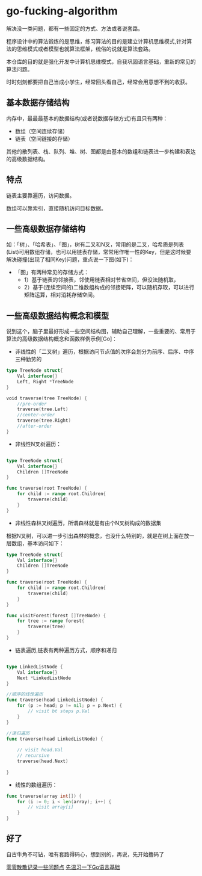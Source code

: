 # go-fucking-algorithm

解决没一类问题，都有一些固定的方式、方法或者说套路。

程序设计中的算法锻炼的是思维，练习算法的目的是建立计算机思维模式,针对算法的思维模式或者模型也就算法框架，统俗的说就是算法套路。

本仓库的目的就是强化开发中计算机思维模式，自我巩固语言基础，重新的常见的算法问题。

时时刻刻都要把自己当成小学生，经常回头看自己，经常会用意想不到的收获。

## 基本数据存储结构

内存中，最最最基本的数据结构(或者说数据存储方式)有且只有两种：

+ 数组（空间连续存储）
+ 链表（空间链接的存储）

其他的散列表、栈、队列、堆、树、图都是由基本的数组和链表进一步构建和表达的高级数据结构。

## 特点

链表主要靠遍历，访问数据。

数组可以靠索引，直接随机访问目标数据。


## 一些高级数据存储结构

如：「树」、「哈希表」、「图」，树有二叉和N叉，常用的是二叉，哈希质是列表(List)可用数组存储，也可以用链表存储，常常用作唯一性的Key，但是这时候要解决碰撞(出现了相同Key)问题，重点说一下图(如下)：

+ 「图」有两种常见的存储方式：
    + 1）基于链表的邻接表，邻使用链表相对节省空间，但没法随机取，
    + 2）基于(连续空间的)二维数组构成的邻接矩阵，可以随机存取，可以进行矩阵运算，相对消耗存储空间。


## 一些高级数据结构概念和模型


说到这个，脑子里最好形成一些空间结构图，辅助自己理解，一些重要的、常用于算法的高级数据结构概念和函数样例示例[Go]：


+ 非线性的「二叉树」遍历，根据访问节点值的次序会划分为前序、后序、中序三种勤劳的

```go
type TreeNode struct{
    Val interface{}
    Left, Right *TreeNode
}

void traverse(tree TreeNode) {
    //pre-order
    traverse(tree.Left)
    //center-order
    traverse(tree.Right)
    //after-order
}

```

+ 非线性N叉树遍历：

```go

type TreeNode struct{
    Val interface{}
    Children []TreeNode
}

func traverse(root TreeNode) {
    for child := range root.Children{
        traverse(child)
    }
}

```
+ 非线性森林叉树遍历，所谓森林就是有由个N叉树构成的数据集

根据N叉树，可以进一步引出森林的概念，也没什么特别的，就是在树上面在放一层数组，基本访问如下：

```go
type TreeNode struct{
    Val interface{}
    Children []TreeNode
}

func traverse(root TreeNode) {
    for child := range root.Children{
        traverse(child)
    }
}

func visitForest(forest []TreeNode) {
    for tree := range forest{
        traverse(tree)
    }
}

```

+ 链表遍历,链表有两种遍历方式，顺序和递归

```go

type LinkedListNode {
    Val interface{}
    Next *LinkedListNode
}

//顺序的线性遍历
func traverse(head LinkedListNode) {
    for (p := head; p != nil; p = p.Next) {
        // visit bt steps p.Val
    }
}

//递归遍历
func traverse(head LinkedListNode) {
 
    // visit head.Val
    // recursive
    traverse(head.Next)
    
}
```

+ 线性的数组遍历：

```go
func traverse(array int[]) {
    for (i := 0; i < len(array); i++) {
        // visit array[i]
    }
}
```

## 好了

自古牛角不可钻，唯有套路得码心，想到别的，再说，先开始撸码了

[零零散散记录一些问题点](./misc/NOTES.md)
[先温习一下Go语言基础](./basic/README.md)
